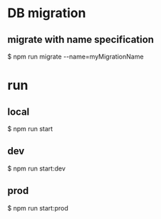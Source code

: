 # DB migration
## migrate with name specification
$ npm run migrate --name=myMigrationName

# run
## local
$ npm run start
## dev
$ npm run start:dev
## prod
$ npm run start:prod